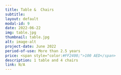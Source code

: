 ```yaml
---
title: Table &  Chairs
subtitle:
layout: default
modal-id: 9
date: 2022-06-22
img: table.jpg
thumbnail: table.jpg
alt: image-alt
project-date: June 2022
period-of-use: More than 2.5 years
price: <span style="color:#FF2400;">100 AED</span>
description: 1 table and 4 chairs
link: N/A
---
```

